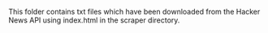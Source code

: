 This folder contains txt files which have been downloaded from the Hacker News API using index.html in the scraper directory.